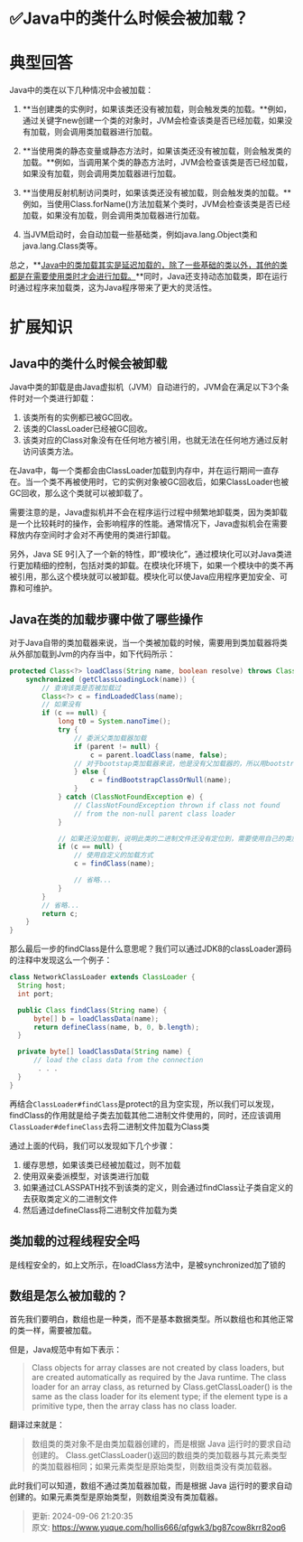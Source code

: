 # ✅Java中的类什么时候会被加载？

# 典型回答


Java中的类在以下几种情况中会被加载：



1. **当创建类的实例时，如果该类还没有被加载，则会触发类的加载。**例如，通过关键字new创建一个类的对象时，JVM会检查该类是否已经加载，如果没有加载，则会调用类加载器进行加载。



2. **当使用类的静态变量或静态方法时，如果该类还没有被加载，则会触发类的加载。**例如，当调用某个类的静态方法时，JVM会检查该类是否已经加载，如果没有加载，则会调用类加载器进行加载。



3. **当使用反射机制访问类时，如果该类还没有被加载，则会触发类的加载。**例如，当使用Class.forName()方法加载某个类时，JVM会检查该类是否已经加载，如果没有加载，则会调用类加载器进行加载。



4. 当JVM启动时，会自动加载一些基础类，例如java.lang.Object类和java.lang.Class类等。



总之，**<u>Java中的类加载其实是延迟加载的，除了一些基础的类以外，其他的类都是在需要使用类时才会进行加载。</u>**同时，Java还支持动态加载类，即在运行时通过程序来加载类，这为Java程序带来了更大的灵活性。



# 扩展知识


## Java中的类什么时候会被卸载


Java中类的卸载是由Java虚拟机（JVM）自动进行的，JVM会在满足以下3个条件时对一个类进行卸载：



1. 该类所有的实例都已被GC回收。
2. 该类的ClassLoader已经被GC回收。
3. <font style="color:rgb(32, 33, 36);">该</font>类对应的Class对象没有在任何地方被引用，也就无法在任何地方通过反射访问该类方法。



在Java中，每一个类都会由ClassLoader加载到内存中，并在运行期间一直存在。当一个类不再被使用时，它的实例对象被GC回收后，如果ClassLoader也被GC回收，那么这个类就可以被卸载了。



需要注意的是，Java虚拟机并不会在程序运行过程中频繁地卸载类，因为类卸载是一个比较耗时的操作，会影响程序的性能。通常情况下，Java虚拟机会在需要释放内存空间时才会对不再使用的类进行卸载。



另外，Java SE 9引入了一个新的特性，即“模块化”，通过模块化可以对Java类进行更加精细的控制，包括对类的卸载。在模块化环境下，如果一个模块中的类不再被引用，那么这个模块就可以被卸载。模块化可以使Java应用程序更加安全、可靠和可维护。

## Java在类的加载步骤中做了哪些操作
对于Java自带的类加载器来说，当一个类被加载的时候，需要用到类加载器将类从外部加载到Jvm的内存当中，如下代码所示：

```java
protected Class<?> loadClass(String name, boolean resolve) throws ClassNotFoundException {
    synchronized (getClassLoadingLock(name)) {
        // 查询该类是否被加载过
        Class<?> c = findLoadedClass(name);
        // 如果没有
        if (c == null) {
            long t0 = System.nanoTime();
            try {
                // 委派父类加载器加载
                if (parent != null) {
                    c = parent.loadClass(name, false);
                // 对于bootstap类加载器来说，他是没有父加载器的，所以用bootstrap加载该类
                } else {
                    c = findBootstrapClassOrNull(name);
                }
            } catch (ClassNotFoundException e) {
                // ClassNotFoundException thrown if class not found
                // from the non-null parent class loader
            }

            // 如果还没加载到，说明此类的二进制文件还没有定位到，需要使用自己的类加载器
            if (c == null) {
                // 使用自定义的加载方式
                c = findClass(name);

                // 省略...
            }
        }
        // 省略...
        return c;
    }
}
```

那么最后一步的findClass是什么意思呢？我们可以通过JDK8的classLoader源码的注释中发现这么一个例子：

```java
class NetworkClassLoader extends ClassLoader {
  String host;
  int port;

  public Class findClass(String name) {
      byte[] b = loadClassData(name);
      return defineClass(name, b, 0, b.length);
  }

  private byte[] loadClassData(String name) {
      // load the class data from the connection
       . . .
  }
}
```

再结合`ClassLoader#findClass`是protect的且为空实现，所以我们可以发现，findClass的作用就是给子类去加载其他二进制文件使用的，同时，还应该调用`ClassLoader#defineClass`去将二进制文件加载为Class类

通过上面的代码，我们可以发现如下几个步骤：

1. 缓存思想，如果该类已经被加载过，则不加载
2. 使用双亲委派模型，对该类进行加载
3. 如果通过CLASSPATH找不到该类的定义，则会通过findClass让子类自定义的去获取类定义的二进制文件
4. 然后通过defineClass将二进制文件加载为类



## 类加载的过程线程安全吗
是线程安全的，如上文所示，在loadClass方法中，是被synchronized加了锁的



## 数组是怎么被加载的？


首先我们要明白，数组也是一种类，而不是基本数据类型。所以数组也和其他正常的类一样，需要被加载。

但是，Java规范中有如下表示：

> Class objects for array classes are not created by class loaders, but are created automatically as required by the Java runtime. The class loader for an array class, as returned by Class.getClassLoader() is the same as the class loader for its element type; if the element type is a primitive type, then the array class has no class loader.
>

翻译过来就是：

> 数组类的类对象不是由类加载器创建的，而是根据 Java 运行时的要求自动创建的。 Class.getClassLoader()返回的数组类的类加载器与其元素类型的类加载器相同；如果元素类型是原始类型，则数组类没有类加载器。
>

此时我们可以知道，数组不通过类加载器加载，而是根据 Java 运行时的要求自动创建的。如果元素类型是原始类型，则数组类没有类加载器。



> 更新: 2024-09-06 21:20:35  
> 原文: <https://www.yuque.com/hollis666/qfgwk3/bg87cow8krr82oq6>